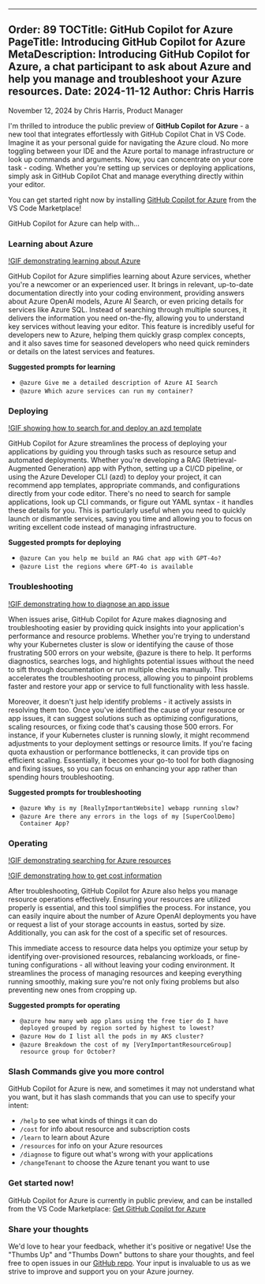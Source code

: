 
---
Order: 89
TOCTitle: GitHub Copilot for Azure
PageTitle: Introducing GitHub Copilot for Azure
MetaDescription: Introducing GitHub Copilot for Azure, a chat participant to ask about Azure and help you manage and troubleshoot your Azure resources.
Date: 2024-11-12
Author: Chris Harris
---

November 12, 2024 by Chris Harris, Product Manager

I'm thrilled to introduce the public preview of **GitHub Copilot for Azure** - a new tool that integrates effortlessly with GitHub Copilot Chat in VS Code. Imagine it as your personal guide for navigating the Azure cloud. No more toggling between your IDE and the Azure portal to manage infrastructure or look up commands and arguments. Now, you can concentrate on your core task - coding. Whether you're setting up services or deploying applications, simply ask in GitHub Copilot Chat and manage everything directly within your editor.

You can get started right now by installing [GitHub Copilot for Azure](https://aka.ms/GetGitHubCopilotForAzure) from the VS Code Marketplace!

GitHub Copilot for Azure can help with...

### Learning about Azure

[!GIF demonstrating learning about Azure](learn_10-11-2024.gif)

GitHub Copilot for Azure simplifies learning about Azure services, whether you're a newcomer or an experienced user. It brings in relevant, up-to-date documentation directly into your coding environment, providing answers about Azure OpenAI models, Azure AI Search, or even pricing details for services like Azure SQL. Instead of searching through multiple sources, it delivers the information you need on-the-fly, allowing you to understand key services without leaving your editor. This feature is incredibly useful for developers new to Azure, helping them quickly grasp complex concepts, and it also saves time for seasoned developers who need quick reminders or details on the latest services and features.

**Suggested prompts for learning**

- `@azure Give me a detailed description of Azure AI Search`
- `@azure Which azure services can run my container?`

### Deploying

[!GIF showing how to search for and deploy an azd template](deploy-init_10-11-2024.gif)

GitHub Copilot for Azure streamlines the process of deploying your applications by guiding you through tasks such as resource setup and automated deployments. Whether you're developing a RAG (Retrieval-Augmented Generation) app with Python, setting up a CI/CD pipeline, or using the Azure Developer CLI (azd) to deploy your project, it can recommend app templates, appropriate commands, and configurations directly from your code editor. There's no need to search for sample applications, look up CLI commands, or figure out YAML syntax - it handles these details for you. This is particularly useful when you need to quickly launch or dismantle services, saving you time and allowing you to focus on writing excellent code instead of managing infrastructure.


**Suggested prompts for deploying**

- `@azure Can you help me build an RAG chat app with GPT-4o?`
- `@azure List the regions where GPT-4o is available`

### Troubleshooting

[!GIF demonstrating how to diagnose an app issue](diagnose-logs_10-11-2024.gif)

When issues arise, GitHub Copilot for Azure makes diagnosing and troubleshooting easier by providing quick insights into your application's performance and resource problems. Whether you're trying to understand why your Kubernetes cluster is slow or identifying the cause of those frustrating 500 errors on your website, @azure is there to help. It performs diagnostics, searches logs, and highlights potential issues without the need to sift through documentation or run multiple checks manually. This accelerates the troubleshooting process, allowing you to pinpoint problems faster and restore your app or service to full functionality with less hassle.

Moreover, it doesn't just help identify problems - it actively assists in resolving them too. Once you've identified the cause of your resource or app issues, it can suggest solutions such as optimizing configurations, scaling resources, or fixing code that's causing those 500 errors. For instance, if your Kubernetes cluster is running slowly, it might recommend adjustments to your deployment settings or resource limits. If you're facing quota exhaustion or performance bottlenecks, it can provide tips on efficient scaling. Essentially, it becomes your go-to tool for both diagnosing and fixing issues, so you can focus on enhancing your app rather than spending hours troubleshooting.

**Suggested prompts for troubleshooting**


- `@azure Why is my [ReallyImportantWebsite] webapp running slow?`
- `@azure Are there any errors in the logs of my [SuperCoolDemo] Container App?`

### Operating

[!GIF demonstrating searching for Azure resources](view-resources_10-11-2024.gif)

[!GIF demonstrating how to get cost information](cost-breakdown_10-30-2024.gif)

After troubleshooting, GitHub Copilot for Azure also helps you manage resource operations effectively. Ensuring your resources are utilized properly is essential, and this tool simplifies the process. For instance, you can easily inquire about the number of Azure OpenAI deployments you have or request a list of your storage accounts in eastus, sorted by size. Additionally, you can ask for the cost of a specific set of resources.

This immediate access to resource data helps you optimize your setup by identifying over-provisioned resources, rebalancing workloads, or fine-tuning configurations - all without leaving your coding environment. It streamlines the process of managing resources and keeping everything running smoothly, making sure you're not only fixing problems but also preventing new ones from cropping up.

**Suggested prompts for operating**

- `@azure how many web app plans using the free tier do I have deployed grouped by region sorted by highest to lowest?`
- `@azure How do I list all the pods in my AKS cluster?`
- `@azure Breakdown the cost of my [VeryImportantResourceGroup] resource group for October?`

### Slash Commands give you more control

GitHub Copilot for Azure is new, and sometimes it may not understand what you want, but it has slash commands that you can use to specify your intent:

- `/help` to see what kinds of things it can do
- `/cost` for info about resource and subscription costs
- `/learn` to learn about Azure
- `/resources` for info on your Azure resources
- `/diagnose` to figure out what's wrong with your applications
- `/changeTenant` to choose the Azure tenant you want to use

### Get started now!

GitHub Copilot for Azure is currently in public preview, and can be installed from the VS Code Marketplace: [Get GitHub Copilot for Azure](https://aka.ms/GetGitHubCopilotForAzure)

### Share your thoughts

We'd love to hear your feedback, whether it's positive or negative! Use the "Thumbs Up" and "Thumbs Down" buttons to share your thoughts, and feel free to open issues in our [GitHub repo](https://aka.ms/GitHubCopilotForAzureRepo). Your input is invaluable to us as we strive to improve and support you on your Azure journey.
